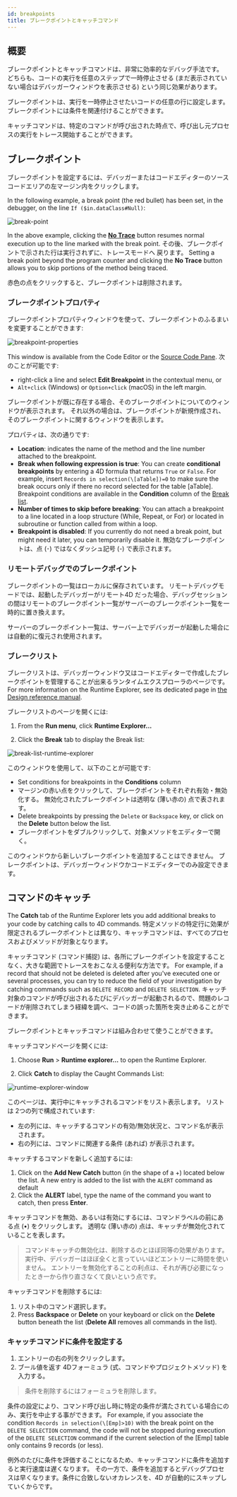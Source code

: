 ```yaml
---
id: breakpoints
title: ブレークポイントとキャッチコマンド
---
```


## 概要

ブレークポイントとキャッチコマンドは、非常に効率的なデバッグ手法です。 どちらも、コードの実行を任意のステップで一時停止させる (まだ表示されていない場合はデバッガーウィンドウを表示させる) という同じ効果があります。

ブレークポイントは、実行を一時停止させたいコードの任意の行に設定します。 ブレークポイントには条件を関連付けることができます。

キャッチコマンドは、特定のコマンドが呼び出された時点で、呼び出し元プロセスの実行をトレース開始することができます。

## ブレークポイント

ブレークポイントを設定するには、デバッガーまたはコードエディターのソースコードエリアの左マージン内をクリックします。

In the following example, a break point (the red bullet) has been set, in the debugger, on the line `If ($in.dataClass#Null)`:

![break-point](../assets/en/Debugging/break.png)

In the above example, clicking the [**No Trace**](./debugger.md/#no-trace) button resumes normal execution up to the line marked with the break point. その後、ブレークポイントで示された行は実行されずに、トレースモードへ 戻ります。 Setting a break point beyond the program counter and clicking the **No Trace** button allows you to skip portions of the method being traced.

赤色の点をクリックすると、ブレークポイントは削除されます。

### ブレークポイントプロパティ

ブレークポイントプロパティウィンドウを使って、ブレークポイントのふるまいを変更することができます:

![breakpoint-properties](../assets/en/Debugging/breakpoint-properties.png)

This window is available from the Code Editor or the [Source Code Pane](debugger.md#source-code-pane). 次のことが可能です:

- right-click a line and select **Edit Breakpoint** in the contextual menu, or
- `Alt+click` (Windows) or `Option+click` (macOS) in the left margin.

ブレークポイントが既に存在する場合、そのブレークポイントについてのウィンドウが表示されます。 それ以外の場合は、ブレークポイントが新規作成され、そのブレークポイントに関するウィンドウを表示します。

プロパティは、次の通りです:

- **Location**: indicates the name of the method and the line number attached to the breakpoint.
- **Break when following expression is true**: You can create **conditional breakpoints** by entering a 4D formula that returns `True` or `False`. For example, insert `Records in selection(\[aTable])=0` to make sure the break occurs only if there no record selected for the table \[aTable]. Breakpoint conditions are available in the **Condition** column of the [Break list](#break-list).
- **Number of times to skip before breaking**: You can attach a breakpoint to a line located in a loop structure (While, Repeat, or For) or located in subroutine or function called from within a loop.
- **Breakpoint is disabled**: If you currently do not need a break point, but might need it later, you can temporarily disable it. 無効なブレークポイントは、点 (･) ではなくダッシュ記号 (-) で表示されます。

### リモートデバッグでのブレークポイント

ブレークポイントの一覧はローカルに保存されています。 リモートデバッグモードでは、起動したデバッガーがリモート4D だった場合、デバッグセッションの間はリモートのブレークポイント一覧がサーバーのブレークポイント一覧を一時的に置き換えます。

サーバーのブレークポイント一覧は、サーバー上でデバッガーが起動した場合には自動的に復元され使用されます。

### ブレークリスト

ブレークリストは、デバッガーウィンドウ又はコードエディターで作成したブレークポイントを管理することが出来るランタイムエクスプローラのページです。 For more information on the Runtime Explorer, see its dedicated page in [the Design reference manual](https://doc.4d.com/4Dv19/4D/19/Runtime-Explorer.200-5416614.en.html).

ブレークリストのページを開くには:

1. From the **Run menu**, click **Runtime Explorer...**

2. Click the **Break** tab to display the Break list:

![break-list-runtime-explorer](../assets/en/Debugging/break-list.png)

このウィンドウを使用して、以下のことが可能です:

- Set conditions for breakpoints in the **Conditions** column
- マージンの赤い点をクリックして、ブレークポイントをそれぞれ有効・無効化する。 無効化されたブレークポイントは透明な (薄い赤の) 点で表されます。
- Delete breakpoints by pressing the `Delete` or `Backspace` key, or click on the **Delete** button below the list.
- ブレークポイントをダブルクリックして、対象メソッドをエディターで開く。

このウィンドウから新しいブレークポイントを追加することはできません。 ブレークポイントは、デバッガーウィンドウかコードエディターでのみ設定できます。

## コマンドのキャッチ

The **Catch** tab of the Runtime Explorer lets you add additional breaks to your code by catching calls to 4D commands. 特定メソッドの特定行に効果が限定されるブレークポイントとは異なり、キャッチコマンドは、すべてのプロセスおよびメソッドが対象となります。

キャッチコマンド (コマンド捕捉) は、各所にブレークポイントを設定することなく、大きな範囲でトレースをおこなえる便利な方法です。 For example, if a record that should not be deleted is deleted after you've executed one or several processes, you can try to reduce the field of your investigation by catching commands such as `DELETE RECORD` and `DELETE SELECTION`. キャッチ対象のコマンドが呼び出されるたびにデバッガーが起動されるので、問題のレコードが削除されてしまう経緯を調べ、コードの誤った箇所を突き止めることができます。

ブレークポイントとキャッチコマンドは組み合わせて使うことができます。

キャッチコマンドページを開くには:

1. Choose **Run** > **Runtime explorer...** to open the Runtime Explorer.

2. Click **Catch** to display the Caught Commands List:

![runtime-explorer-window](../assets/en/Debugging/catch-command.png)

このページは、実行中にキャッチされるコマンドをリスト表示します。 リストは 2つの列で構成されています:

- 左の列には、キャッチするコマンドの有効/無効状況と、コマンド名が表示されます。
- 右の列には、コマンドに関連する条件 (あれば) が表示されます。

キャッチするコマンドを新しく追加するには:

1. Click on the **Add New Catch** button (in the shape of a +) located below the list. A new entry is added to the list with the `ALERT` command as default
2. Click the **ALERT** label, type the name of the command you want to catch, then press **Enter**.

キャッチコマンドを無効、あるいは有効にするには、コマンドラベルの前にある点 (•) をクリックします。
透明な (薄い赤の) 点は、キャッチが無効化されていることを表します。

> コマンドキャッチの無効化は、削除するのとほぼ同等の効果があります。 実行中、デバッガーはほぼ全くと言っていいほどエントリーに時間を使いません。 エントリーを無効化することの利点は、それが再び必要になったとき一から作り直さなくて良いという点です。

キャッチコマンドを削除するには:

1. リスト中のコマンド選択します。
2. Press **Backspace** or **Delete** on your keyboard or click on the **Delete** button beneath the list (**Delete All** removes all commands in the list).

### キャッチコマンドに条件を設定する

1. エントリーの右の列をクリックします。
2. ブール値を返す 4Dフォーミュラ (式、コマンドやプロジェクトメソッド) を入力する。

> 条件を削除するにはフォーミュラを削除します。

条件の設定により、コマンド呼び出し時に特定の条件が満たされている場合にのみ、実行を中止する事ができます。 For example, if you associate the condition `Records in selection(\[Emp]>10)` with the break point on the `DELETE SELECTION` command, the code will not be stopped during execution of the `DELETE SELECTION` command if the current selection of the \[Emp] table only contains 9 records (or less).

例外のたびに条件を評価することになるため、キャッチコマンドに条件を追加すると実行速度は遅くなります。 その一方で、条件を追加するとデバッグプロセスは早くなります。条件に合致しないオカレンスを、4D が自動的にスキップしていくからです。
